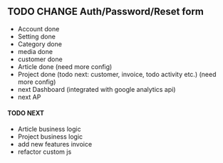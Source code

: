 ## TODO CHANGE Auth/Password/Reset form


- Account done
- Setting done
- Category done
- media done
- customer done
- Article done (need more config)
- Project done (todo next: customer, invoice, todo activity etc.) (need more config)
- next Dashboard (integrated with google analytics api)
- next AP


#### TODO NEXT

- Article business logic
- Project business logic 
- add new features invoice
- refactor custom js

